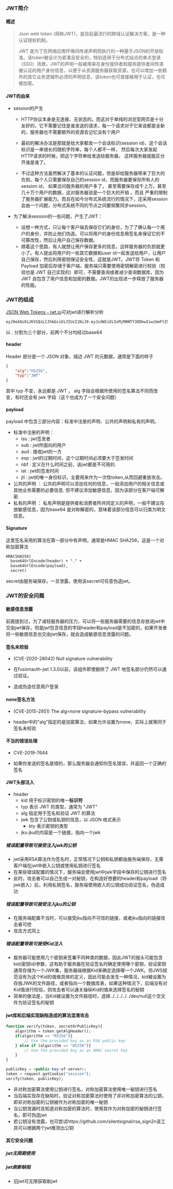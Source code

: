 ### JWT简介

#### 概述

> Json web token (简称JWT)，是目前最流行的跨域认证解决方案，是一种认证授权机制。
> 
> JWT 是为了在网络应用环境间传递声明而执行的一种基于JSON的开放标准。该token被设计为紧凑且安全的，特别适用于分布式站点的单点登录（SSO）场景。JWT的声明一般被用来在身份提供者和服务提供者间传递被认证的用户身份信息，以便于从资源服务器获取资源，也可以增加一些额外的其它业务逻辑所必须的声明信息，该token也可直接被用于认证，也可被加密。

#### JWT的由来

* session的产生
  
  * HTTP协议本身是无连接、无状态的。而这对于单纯的浏览型网页是十分友好的，它不需要记住是谁发送的请求，每一个请求对于它来说都是全新的，服务器也不需要额外的资源去记忆没有个用户
  
  * 最初的解决办法是那就是给大家都发一个会话标识(session id)，这个会话标识是一串很长的随机字符串，每个人都不一样， 然后每次大家发起HTTP请求的时候，把这个字符串给发送给服务器， 这样服务器就能区分开谁是谁了。
  
  * 不过这种方法虽然解决了基本的认证问题，但是却给服务器带来了巨大的负担。每个人只需要保存自己的session id，而服务器要保存所有人的session id， 如果访问服务器的用户多了， 甚至需要保存成千上万，甚至几十万个用户的数据，这对服务器说是一个巨大的开销 ，而且 严重的限制了服务器扩展能力。而且在如今分布式系统流行的情况下，还采用session会由一个问题，分布式系统不同的节点之间要频繁同步session。

* 为了解决session的一些问题，产生了JWT：
  
  * 设想一种方式，只让每个客户端去保存它们的身份，为了了确认每一个用户的身份，并防止他们伪造。可以将用户的身份信息用签名来保证它的不可篡改性，然后让用户自己保存数据。
  * 顺着这个思路，有人就想让用户保存更多的信息，这样服务器的负担就更小了。有人提出将用户的一些其它数据和user id一起发送给用户，让用户自己保存，然后利用密钥保证安全性，这就是JWT。JWT将 Token 和 Payload 加密后存储于客户端，服务端只需要使用密钥解密进行校验（校验也是 JWT 自己实现的）即可，不需要查询或者减少查询数据库，因为 JWT 自包含了用户信息和加密的数据。JWT的出现进一步释放了服务器的性能。

### JWT的组成

[JSON Web Tokens - jwt.io](https://jwt.io/)可对jwt进行解析分析

```txt
eyJ0eXAiOiJKV1QiLCJhbGciOiJIUzI1NiJ9.eyJzdWIiOiIxMjM0NTY3ODkwIiwibmFtZSI6IkpvaG4gRG9lIiwiYWRtaW4iOnRydWV9.Sigature
```

以 . 分割为三个部分，前两个不分均经过base64

#### header

Header 部分是一个 JSON 对象，描述 JWT 的元数据，通常是下面的样子

```json
{
    "alg":"HS256",
    "typ":"JWT"
}
```

其中 typ 不变，永远都是 JWT ， alg 字段会根据所使用的签名算法不同而改 变，有时还会有 jwk 字段（这个也成为了一个安全问题）

#### payload

payload 中包含三部分内容：标准中注册的声明、公共的声明和私有的声明。

* 标准中注册的声明： 
  * iss : jwt签发者 
  * sub : jwt所面向的用户 
  * aud : 接收jwt的一方 
  * exp : jwt的过期时间，这个过期时间必须要大于签发时间 
  * nbf : 定义在什么时间之前，该jwt都是不可用的. 
  * iat : jwt的签发时间 
  * jti : jwt的唯一身份标识，主要用来作为一次性token,从而回避重放攻击。 
* 公共的声明 ： 公共的声明可以添加任何的信息，一般添加用户的相关信息或其他业务需要的必要信息. 但不建议添加敏感信息，因为该部分在客户端可解密. 
* 私有的声明 ： 私有声明是提供者和消费者所共同定义的声明，一般不建议存放敏感信息，因为base64 是对称解密的，意味着该部分信息可以归类为明文信息。

#### Signature

这里签名采用的算法在第一部分中有声明，通常是HMAC SHA256，这是一个对称加密算法

```txt
HMACSHA256(
  base64UrlEncode(header) + "." +
  base64UrlEncode(payload),
  secret)
```

secret由服务端保存，一旦泄露，使用该secret可任意伪造jwt。

### JWT的安全问题

#### 敏感信息泄露

  前面提到过，为了减轻服务器的压力，可以将一些服务器需要的信息存放进jwt中交由jwt保存，但是jwt包含信息的字段header和payload是不加密的，如果开发者将一些敏感信息也交由jwt保存，就会造成敏感信息泄露的问题。

#### 签名未校验

* (CVE-2020-28042) Null signature vulnerability

* 在fusionauth-jwt 1.3.0以前，该组件即使删除了 JWT 地签名部分仍然可以通过验证。

* 造成伪造任意用户登录

#### none签名方法

* (CVE-2015-2951) The alg=none signature-bypass vulnerability

* header中的"alg"指定的是加密算法，如果允许设置为none，实际上就等同于签名未校验

#### 不当的错误处理

* CVE-2019-7644

* 如果你发送的签名是错的，那么服务器会通知你签名错误，并返回一个正确的签名

#### JWT头部注入

* header
  * kid 用于标识密钥的唯一**标识符**
  * typ 表示 JWT 的类型，通常为 "JWT"
  * alg 指定用于签名和验证 JWT 的算法
  * jwk 包含了公钥或私钥的信息，以 JSON 格式表示
    * kty 表示密钥的类型
  * jku jku的内容是一个链接，指向一个jwk

##### 错误配置导致可接受注入jwk的公钥

* jwt采用RSA算法作为签名时，正常情况下公钥和私钥都由服务端保存，无需客户端在jwt中嵌入公钥或使用私钥进行签名
* 在某些错误配置的情况下，服务端会使用jwt中jwk字段中保存的公钥进行签名
* 此时，攻击者可以自己生成一对秘钥，在构造好想要的header和payload（将jwk嵌入）后，利用私钥签名，服务端使用嵌入的公钥成功验证签名，伪造成功

##### 错误配置导致可接受注入jku的公钥

* 在服务端配置不当时，可以接受jku指向不可信的链接，或者jku指向的链接攻击者可控
* 攻击方式同上

##### 错误配置导致可接受Kid注入

* 服务器可能使用几个密钥来签署不同种类的数据，因此JWT的报头可能包含kid(密钥id)参数，这有助于服务器在验证签名时确定使用哪个密钥，验证密钥通常存储为一个JWK集，服务器端根据Kid来确定选择哪一个JWK。但JWS规范没有为这个Kid的值做具体的定义，因此可能会发生一种情况，kid被设置为存放JWK的文件路径，或者指向一个数据库表，如果这种情况下，后端没有对Kid值进行校验，则攻击者可以通关操纵Kid的值来选择签名的秘钥
* 简单的做法是，当Kid被设置为文件路径时，选择../../../../../dev/null这个空文件为验证签名的秘钥

#### jwt库和后端实现缺陷造成的算法混淆攻击

```php
function verify(token, secretOrPublicKey){
    algorithm = token.getAlgHeader();
    if(algorithm == "RS256"){
        // Use the provided key as an RSA public key
    } else if (algorithm == "HS256"){
        // Use the provided key as an HMAC secret key
    }
}

publicKey = <public-key-of-server>;
token = request.getCookie("session");
verify(token, publicKey);
```

* 非对称加密算法使用公钥进行签名，对称加密算法使用唯一秘钥进行签名
* 当后端实现存在缺陷时，验证对称加密算法时使用了非对称加密算法的公钥，即非对称加密的公钥被作为对称加密的唯一秘钥
* 当公钥泄漏时且知道对称加密的算法时，使用其作为对称加密的秘钥进行签名，即可伪造jwt
* 若公钥没有泄露，也可尝试https://github.com/silentsignal/rsa_sign2n该工具可以根据两个jwt推测出公钥

#### 其它安全问题

##### jwt无限期使用

##### jwt刷新缺陷

* 旧jwt可无限获取新jwt